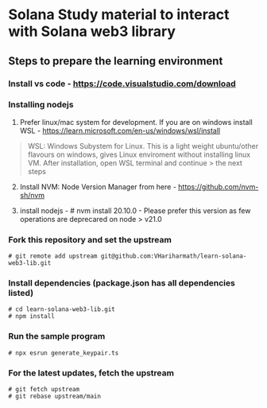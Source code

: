 # Solana Study material to interact with Solana web3 library

## Steps to prepare the learning environment

### Install vs code - https://code.visualstudio.com/download

### Installing nodejs

1. Prefer linux/mac system for development. If you are on windows install WSL - https://learn.microsoft.com/en-us/windows/wsl/install

> WSL: Windows Subystem for Linux. This is a light weight ubuntu/other flavours on windows, gives
> Linux enviroment without installing linux VM. After installation, open WSL terminal and continue > the next steps

2. Install NVM: Node Version Manager from here - https://github.com/nvm-sh/nvm

3. install nodejs - # nvm install 20.10.0 - Please prefer this version as few operations are deprecared on node > v21.0

### Fork this repository and set the upstream

```
# git remote add upstream git@github.com:VHariharmath/learn-solana-web3-lib.git
```

### Install dependencies (package.json has all dependencies listed)

```
# cd learn-solana-web3-lib.git
# npm install
```

### Run the sample program

```
# npx esrun generate_keypair.ts
```

### For the latest updates, fetch the upstream

```
# git fetch upstream
# git rebase upstream/main
```
